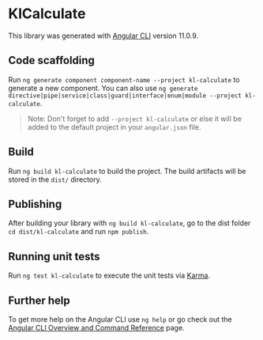 # KlCalculate

This library was generated with [Angular CLI](https://github.com/angular/angular-cli) version 11.0.9.

## Code scaffolding

Run `ng generate component component-name --project kl-calculate` to generate a new component. You can also use `ng generate directive|pipe|service|class|guard|interface|enum|module --project kl-calculate`.
> Note: Don't forget to add `--project kl-calculate` or else it will be added to the default project in your `angular.json` file. 

## Build

Run `ng build kl-calculate` to build the project. The build artifacts will be stored in the `dist/` directory.

## Publishing

After building your library with `ng build kl-calculate`, go to the dist folder `cd dist/kl-calculate` and run `npm publish`.

## Running unit tests

Run `ng test kl-calculate` to execute the unit tests via [Karma](https://karma-runner.github.io).

## Further help

To get more help on the Angular CLI use `ng help` or go check out the [Angular CLI Overview and Command Reference](https://angular.io/cli) page.
